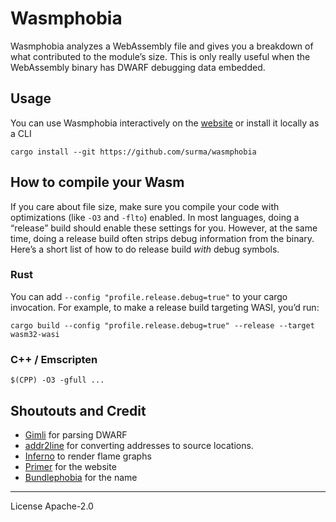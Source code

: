 # Wasmphobia

Wasmphobia analyzes a WebAssembly file and gives you a breakdown of what contributed to the module’s size. This is only really useful when the WebAssembly binary has DWARF debugging data embedded.

## Usage

You can use Wasmphobia interactively on the [website](https://wasmphobia.surma.technology) or install it locally as a CLI

```
cargo install --git https://github.com/surma/wasmphobia
```

## How to compile your Wasm

If you care about file size, make sure you compile your code with optimizations (like `-O3` and `-flto`) enabled. In most languages, doing a “release” build should enable these settings for you. However, at the same time, doing a release build often strips debug information from the binary. Here’s a short list of how to do release build _with_ debug symbols.

### Rust

You can add `--config "profile.release.debug=true"` to your cargo invocation. For example, to make a release build targeting WASI, you’d run:

```
cargo build --config "profile.release.debug=true" --release --target wasm32-wasi
```

### C++ / Emscripten

```
$(CPP) -O3 -gfull ...
```

## Shoutouts and Credit

- [Gimli](https://docs.rs/gimli) for parsing DWARF
- [addr2line](https://doc.rs/addr2line) for converting addresses to source locations.
- [Inferno](https://docs.rs/inferno) to render flame graphs
- [Primer](https://primer.style/) for the website
- [Bundlephobia](https://bundlephobia.com/) for the name

---

License Apache-2.0
